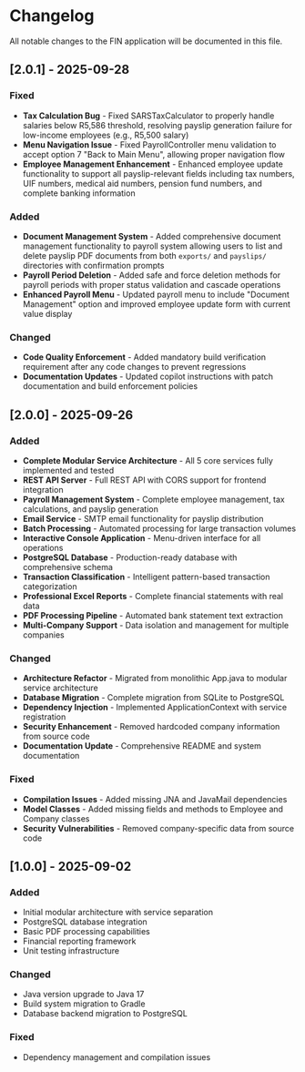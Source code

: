 # Changelog

All notable changes to the FIN application will be documented in this file.

## [2.0.1] - 2025-09-28

### Fixed
- **Tax Calculation Bug** - Fixed SARSTaxCalculator to properly handle salaries below R5,586 threshold, resolving payslip generation failure for low-income employees (e.g., R5,500 salary)
- **Menu Navigation Issue** - Fixed PayrollController menu validation to accept option 7 "Back to Main Menu", allowing proper navigation flow
- **Employee Management Enhancement** - Enhanced employee update functionality to support all payslip-relevant fields including tax numbers, UIF numbers, medical aid numbers, pension fund numbers, and complete banking information

### Added
- **Document Management System** - Added comprehensive document management functionality to payroll system allowing users to list and delete payslip PDF documents from both `exports/` and `payslips/` directories with confirmation prompts
- **Payroll Period Deletion** - Added safe and force deletion methods for payroll periods with proper status validation and cascade operations
- **Enhanced Payroll Menu** - Updated payroll menu to include "Document Management" option and improved employee update form with current value display

### Changed
- **Code Quality Enforcement** - Added mandatory build verification requirement after any code changes to prevent regressions
- **Documentation Updates** - Updated copilot instructions with patch documentation and build enforcement policies

## [2.0.0] - 2025-09-26

### Added
- **Complete Modular Service Architecture** - All 5 core services fully implemented and tested
- **REST API Server** - Full REST API with CORS support for frontend integration
- **Payroll Management System** - Complete employee management, tax calculations, and payslip generation
- **Email Service** - SMTP email functionality for payslip distribution
- **Batch Processing** - Automated processing for large transaction volumes
- **Interactive Console Application** - Menu-driven interface for all operations
- **PostgreSQL Database** - Production-ready database with comprehensive schema
- **Transaction Classification** - Intelligent pattern-based transaction categorization
- **Professional Excel Reports** - Complete financial statements with real data
- **PDF Processing Pipeline** - Automated bank statement text extraction
- **Multi-Company Support** - Data isolation and management for multiple companies

### Changed
- **Architecture Refactor** - Migrated from monolithic App.java to modular service architecture
- **Database Migration** - Complete migration from SQLite to PostgreSQL
- **Dependency Injection** - Implemented ApplicationContext with service registration
- **Security Enhancement** - Removed hardcoded company information from source code
- **Documentation Update** - Comprehensive README and system documentation

### Fixed
- **Compilation Issues** - Added missing JNA and JavaMail dependencies
- **Model Classes** - Added missing fields and methods to Employee and Company classes
- **Security Vulnerabilities** - Removed company-specific data from source code

## [1.0.0] - 2025-09-02

### Added
- Initial modular architecture with service separation
- PostgreSQL database integration
- Basic PDF processing capabilities
- Financial reporting framework
- Unit testing infrastructure

### Changed
- Java version upgrade to Java 17
- Build system migration to Gradle
- Database backend migration to PostgreSQL

### Fixed
- Dependency management and compilation issues
